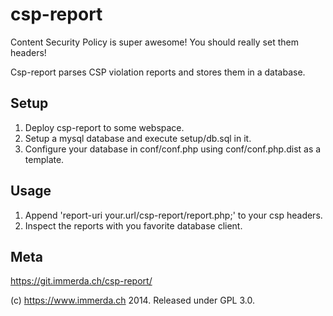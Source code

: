# csp-report

Content Security Policy is super awesome! You should really set them headers!

Csp-report parses CSP violation reports and stores them in a database.

## Setup

1. Deploy csp-report to some webspace.
2. Setup a mysql database and execute setup/db.sql in it.
3. Configure your database in conf/conf.php using conf/conf.php.dist as a template.

## Usage

1. Append 'report-uri your.url/csp-report/report.php;' to your csp headers.
2. Inspect the reports with you favorite database client.

## Meta

https://git.immerda.ch/csp-report/

(c) https://www.immerda.ch 2014. Released under GPL 3.0.

